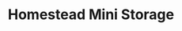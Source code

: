 ---
title: "Homestead Mini Storage"
url: /broken-arrow/homestead-mini-storage/
shop: storage rental
---